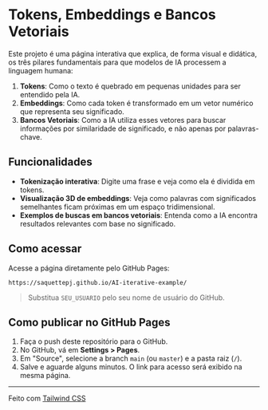 # Tokens, Embeddings e Bancos Vetoriais

Este projeto é uma página interativa que explica, de forma visual e didática, os três pilares fundamentais para que modelos de IA processem a linguagem humana:

1. **Tokens**: Como o texto é quebrado em pequenas unidades para ser entendido pela IA.
2. **Embeddings**: Como cada token é transformado em um vetor numérico que representa seu significado.
3. **Bancos Vetoriais**: Como a IA utiliza esses vetores para buscar informações por similaridade de significado, e não apenas por palavras-chave.

## Funcionalidades

- **Tokenização interativa**: Digite uma frase e veja como ela é dividida em tokens.
- **Visualização 3D de embeddings**: Veja como palavras com significados semelhantes ficam próximas em um espaço tridimensional.
- **Exemplos de buscas em bancos vetoriais**: Entenda como a IA encontra resultados relevantes com base no significado.

## Como acessar

Acesse a página diretamente pelo GitHub Pages:

```
https://saquettepj.github.io/AI-iterative-example/
```

> Substitua `SEU_USUARIO` pelo seu nome de usuário do GitHub.

## Como publicar no GitHub Pages

1. Faça o push deste repositório para o GitHub.
2. No GitHub, vá em **Settings > Pages**.
3. Em "Source", selecione a branch `main` (ou `master`) e a pasta raiz (`/`).
4. Salve e aguarde alguns minutos. O link para acesso será exibido na mesma página.

---

Feito com [Tailwind CSS](https://tailwindcss.com/)